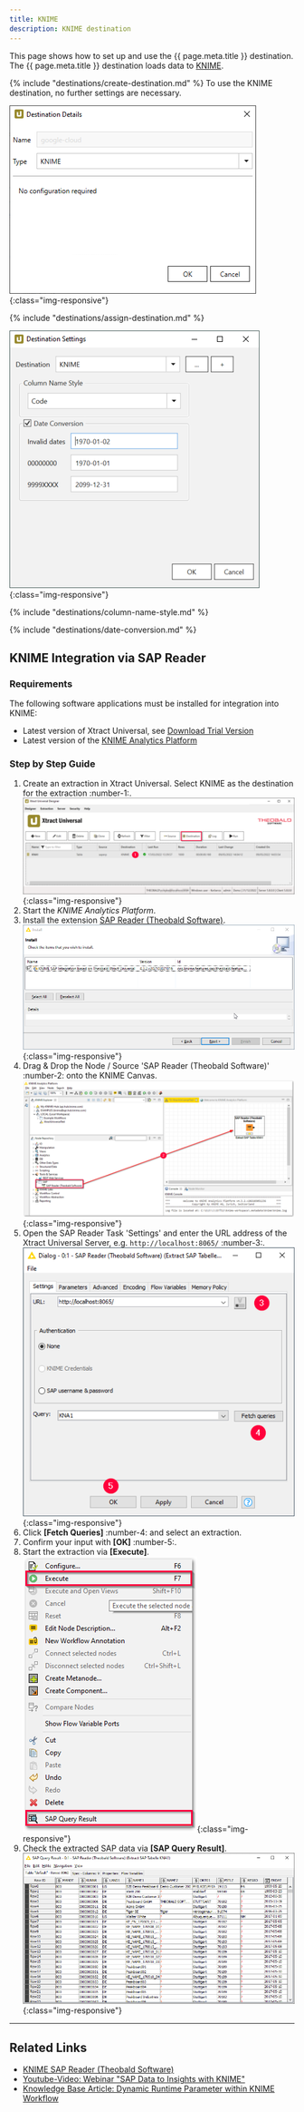 ```yaml
---
title: KNIME
description: KNIME destination
---
```


This page shows how to set up and use the {{ page.meta.title }} destination. 
The {{ page.meta.title }} destination loads data to [KNIME](https://www.knime.com/). 

{% include "destinations/create-destination.md" %}
To use the KNIME destination, no further settings are necessary.

![Destination-Details](../../assets/images/xu/documentation/destinations/knime/destination-details.png){:class="img-responsive"}

{% include "destinations/assign-destination.md" %}

![Destination-settings](../../assets/images/xu/documentation/destinations/knime/destination-settings.png){:class="img-responsive"}

{% include "destinations/column-name-style.md" %}

{% include "destinations/date-conversion.md" %}


## KNIME Integration via SAP Reader

### Requirements
The following software applications must be installed for integration into KNIME:
- Latest version of Xtract Universal, see [Download Trial Version](https://theobald-software.com/en/download-trial)
- Latest version of the [KNIME Analytics Platform](https://www.knime.com/downloads)

### Step by Step Guide

1. Create an extraction in Xtract Universal. Select KNIME as the destination for the extraction :number-1:.<br>
![XU Extraction](../../assets/images/xu/documentation/destinations/knime/xu_extraction.png){:class="img-responsive"}
2. Start the *KNIME Analytics Platform*. 
3. Install the extension [SAP Reader (Theobald Software)](https://hub.knime.com/knime/extensions/org.knime.features.sap.theobald/latest/org.knime.sap.theobald.node.v2.SAPTheobaldReader2NodeFactory).<br>
![Install KNIME Extension](../../assets/images/xu/documentation/destinations/knime/install_sap_reader.png){:class="img-responsive"}
4. Drag & Drop the Node / Source 'SAP Reader (Theobald Software)' :number-2: onto the KNIME Canvas.<br>
![KNIME Extension](../../assets/images/xu/documentation/destinations/knime/sap_reader_knime_extension.png){:class="img-responsive"}
5. Open the SAP Reader Task 'Settings' and enter the URL address of the Xtract Universal Server, e.g. `http://localhost:8065/` :number-3:.<br>
![SAP Reader Settings](../../assets/images/xu/documentation/destinations/knime/sap_reader_settings.png){:class="img-responsive"}
6. Click **[Fetch Queries]** :number-4: and select an extraction.
7. Confirm your input with **[OK]** :number-5:.
8. Start the extraction via **[Execute]**. <br>
![Execute SAP Reader](../../assets/images/xu/documentation/destinations/knime/execute_sap_reader.png){:class="img-responsive"}
9. Check the extracted SAP data via **[SAP Query Result]**.<br>
![SAP Reader Results](../../assets/images/xu/documentation/destinations/knime/sap_query_results.png){:class="img-responsive"}

****

## Related Links
- [KNIME SAP Reader (Theobald Software)](https://hub.knime.com/knime/extensions/org.knime.features.sap.theobald/latest/org.knime.sap.theobald.node.v2.SAPTheobaldReader2NodeFactory)
- [Youtube-Video: Webinar "SAP Data to Insights with KNIME"](https://www.youtube.com/watch?v=KQLLoDUoOEg)
- [Knowledge Base Article: Dynamic Runtime Parameter within KNIME Workflow](../../knowledge-base/dynamic-runtime-paramater-within-KNIME-workflow.md)


